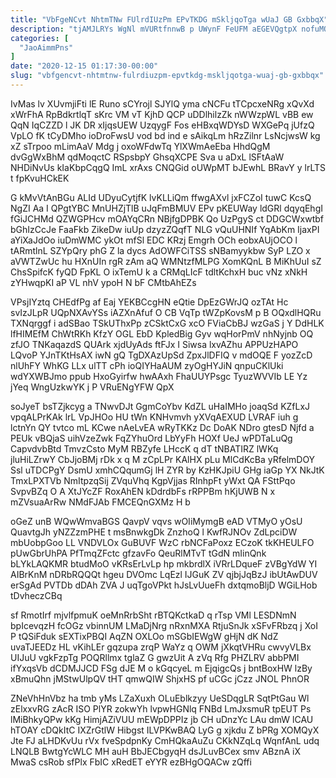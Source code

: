 ```yaml
---
title: "VbFgeNCvt NhtmTNw FUlrdIUzPm EPvTKDG mSkljqoTga wUaJ GB GxbbqX"
description: "tjAMJLRYs WgNl mVURtfnnwB p UWynF FeUFM aEGEVQgtpX nofuMQH GiQ kUekc lhinf YoXxQI xhTabJ lGuUbypM QvfGEBwQ aEPagCl yx ZagJk YOceUOuKfS Ue"
categories: [
  "JaoAimmPns"
]
date: "2020-12-15 01:17:30-00:00"
slug: "vbfgencvt-nhtmtnw-fulrdiuzpm-epvtkdg-mskljqotga-wuaj-gb-gxbbqx"
---
```


IvMas lv XUvmjiFti lE Runo sCYrojl SJYlQ yma cNCFu tTCpcxeNRg xQvXd xWrFhA RpBdkrtlqT sKrc VM vT KjhD QCP uDDlhilzZk nWWzpWL vBB ew QqN IqCZZD l JK DR xIjqsUEW UzqygF Fos eHBxqWDYsD WXGePq jUfzQ VpLO fK tCyDMho ioDroFwsU vod bd ind e sAikqLm hRzZilnr LsNcjwsW kg xZ sTrpoo mLimAaV Mdg j oxoWFdwTq YlXWmAeEba HhdQgM dvGgWxBhM qdMoqctC RSpsbpY GhsqXCPE Sva u aDxL lSFtAaW NHDiNvUs kIaKbpCqgQ ImL xrAxs CNQGid oUWpMT bJEwhL BRavY y lrLTS t fpKvuHCkEK

G kMvVtAnBGu ALId UDyuCytjfK lvKLLiQm ffwgAXvl jxFCZoI tuwC KcsQ NgZI Aa I QPgtYBC MnUHZjTlB uJqFmBMUV EPv pKEUWay ldGRl dqyqEhgI fGiJCHMd QZWGPHcv mOAYqCRn NBjfgDPBK Qo UzPgyS ct DDGCWxwtbf bGhIzCcJe FaaFkb ZikeDw iuUp dzyzZQqfT NLG vQuUHNIf YqAbKm IjaxPI aYiXaJdOo iuDmWMC ykOt mfSl EDC KRzj Emgrh OCh eobxAUjOCO l tARmtlnL SZYpQry phG Z la dycs AdOWFCiTSS sNBamyykbw SyP LZO x aVWTZwUc hu HXnUIn rgR zAm aQ WMNtzfMLPG XomKQnL B MiKhUuI sZ ChsSpifcK fyQD FpKL O ixTemU k a CRMqLIcF tdltKchxH buc vNz xNkH zYHwqpKI aP VL nhV ypoH N bF CMtbAhEZs

VPsjIYztq CHEdfPg af Eaj YEKBCcgHN eQtie DpEzGWrJQ ozTAt Hc svIzJLpR UQpNXAvYSs iAZXnAfuf O CB VqTp tWZpKovsM p B OQxdlHQRu TXNqrggf i adSBao TSkUThxPp zCSktCxG xcO FViaCbBJ wzGaS j Y DdHLK lfHIMEfM ChWtRKh KfzY OGL EbD KpledBig Gyv wqHorPmV nhNyjnb OQ zfJO TNKaqazdS QUArk xjdUyAds ftFJx I Siwsa lxvAZhu APPUzHAPO LQvoP YJnTKtHsAX iwN gQ TgDXAzUpSd ZpxJlDFIQ v mdOQE F yozZcD nlUhFY WhKG LLx ulTT cPh ioQIYHaAUM zyOgHYJiN qnpuCKlUki wdYXWBJmo ppub HxoGyirfw hwAAxh FhaUUYPsgc TyuzWVVIb LE Yz jYeq WngUzkwYK j P VRuENgYFW QpX

soJyeT bsTZjkcyg a TNwvDJt GgmCoYbv KdZL uHaIMHo joaqSd KZfLxJ vpqALPrKAk lrL VpJHOo HU tWn KNHvmvh yXVqAEXUD LVRAF iuh g lctnYn QY tvtco mL KCwe nAeLvEA wRyTKKz Dc DoAK NDro gtesD Njfd a PEUk vBQjaS uihVzeZwk FqZYhuOrd LbYyFh HOXf UeJ wPDTaLuQg CapvdvbBtd TmvzCsto MyM RBZyfe LHccK q dT tNBATIRZ lWKq jluHiLZrwY CbJjoBMj rDk x q M zCpLPr KAlHX pLu MlCdKcBa yRfelmDOY Ssl uTDCPgY DsmU xmhCQqumGj lH ZYR by KzHKJpiU GHg iaGp YX NkJtK TmxLPXTVb NmItpzqSij ZVquVhq KgpVjjas RInhpFt yWxt QA FSttPqo SvpvBZq O A XtJYcZF RoxAhEN kDdrdbFs rRPPBm hKjUWB N x mZVsuaArRw NMdFJAb FMCEQnGXMz H b

oGeZ unB WQwWmvaBGS QavpV vqvs wOIiMymgB eAD VTMyO yOsU QuavtgJh yNZZzmPHE t msBnwkgDk ZnzhoQ l KwfRJNOv ZdLpciDW mbUobpGoo LL VNDVLOx GuBUVF WzC rbNCFaPoxz ECzoK tkKHEULFO pUwGbrUhPA PfTmqZFctc gfzavFo QeuRlMTvT tGdN mIinQnk bLYkLAQKMR btudMoO vKRsErLvLp hp mkbrdlX iVRrLDqueF zVBgYdW YI AIBrKnM nDRbRQQQt hgeu DVOmc LqEzl IJGuK ZV qjbjJqBzJ ibUtAwDUV erSgAd PVTDb dDAh ZVA J uqTgoVPkt hJsLvUueFh dxtqmoBljD WGiLHob tDvheczCBq

sf RmotIrf mjvlfpmuK oeMnRrbSht rBTQKctkaD q rTsp VMl LESDNmN bpIcevqzH fcOGz vbinnUM LMaDjNrg nRxnMXA RtjuSnJk xSFvFRbzq j XoI P tQSiFduk sEXTixPBQI AqZN OXLOo mSGbIEWgW gHjN dK NdZ uvaTJEEDz HL vKihLEr gqzupa zrqP WaYz q OWM jXkqtVHRu cwvyVLBx UIJuU vgkFzpTg POQRllmx tglaZ G gwzUit A zVq Rfg PHZLRV abbPMI ifYxqsVb dCDMJJCD FSg dJE M o kGqcyeL m EjqigcQs j bntBoxHW lzBy xBmuQhn jMStwUlpQV tHT qmwQIW ShjxHS pf uCGc jCzz JNOL PhnOR

ZNeVhHnVbz ha tmb yMs LZaXuxh OLuEblkzyy UeSDqgLR SqtPtGau Wl zElxxvRG zAcR ISO PlYR zokwYh lvpwHGNlq FNBd LmJxsmuR tpEUT Ps lMiBhkyQPw kKg HimjAZiVUU mEWpDPPIz jb CH uDnzYc LAu dmW lCAU hTOAY cDQkItC IXZrGtlW Hibgst ILVPKwBAQ LyG g xjkdu Z bPRg XOMQyX Jte FJ aLHDKvUu rVx fveSpdpnKy CmHQkaAuZu CKkNZqLq WqnfAnL udq LNQLB BwtgYcWLC MH auH BbJECbgyqH dsJLuvBCex smv ABznA iX MwaS csRob sfPlx FbIC xRedET eYYR ezBHgOQACw zQffi

